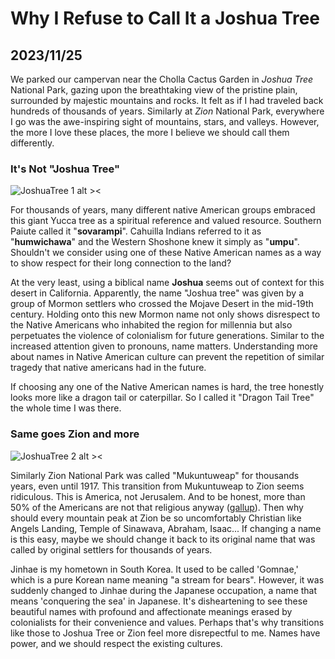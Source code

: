 # Why I Refuse to Call It a Joshua Tree

## 2023/11/25

We parked our campervan near the Cholla Cactus Garden in _Joshua Tree_ National Park, gazing upon the breathtaking view of the pristine plain, surrounded by majestic mountains and rocks. It felt as if I had traveled back hundreds of thousands of years. Similarly at _Zion_ National Park, everywhere I go was the awe-inspiring sight of mountains, stars, and valleys. However, the more I love these places, the more I believe we should call them differently. 

### It's Not "Joshua Tree"

![JoshuaTree 1 alt ><](https://github.com/jinnycho/jinnycho.github.io/blob/main/src/assets/photos/joshuaTree1.png?raw=true)

For thousands of years, many different native American groups embraced this giant Yucca tree as a spiritual reference and valued resource. Southern Paiute called it "**sovarampi**". Cahuilla Indians referred to it as "**humwichawa**" and the Western Shoshone knew it simply as "**umpu**". Shouldn't we consider using one of these Native American names as a way to show respect for their long connection to the land? 

At the very least, using a biblical name **Joshua** seems out of context for this desert in California. Apparently, the name "Joshua tree" was given by a group of Mormon settlers who crossed the Mojave Desert in the mid-19th century. Holding onto this new Mormon name not only shows disrespect to the Native Americans who inhabited the region for millennia but also perpetuates the violence of colonialism for future generations. Similar to the increased attention given to pronouns, name matters. Understanding more about names in Native American culture can prevent the repetition of similar tragedy that native americans had in the future.

If choosing any one of the Native American names is hard, the tree honestly looks more like a dragon tail or caterpillar. So I called it "Dragon Tail Tree" the whole time I was there.

### Same goes Zion and more

![JoshuaTree 2 alt ><](https://github.com/jinnycho/jinnycho.github.io/blob/main/src/assets/photos/joshuaTree3.png?raw=true)

Similarly Zion National Park was called "Mukuntuweap" for thousands years, even until 1917. This transition from Mukuntuweap to Zion seems ridiculous. This is America, not Jerusalem. And to be honest, more than 50% of the Americans are not that religious anyway ([gallup](https://news.gallup.com/poll/341963/church-membership-falls-below-majority-first-time.aspx)). Then why should every mountain peak at Zion be so uncomfortably Christian like Angels Landing, Temple of Sinawava, Abraham, Isaac... If changing a name is this easy, maybe we should change it back to its original name that was called by original settlers for thousands of years.

Jinhae is my hometown in South Korea. It used to be called 'Gomnae,' which is a pure Korean name meaning "a stream for bears". However, it was suddenly changed to Jinhae during the Japanese occupation, a name that means 'conquering the sea' in Japanese. It's disheartening to see these beautiful names with profound and affectionate meanings erased by colonialists for their convenience and values. Perhaps that's why transitions like those to Joshua Tree or Zion feel more disrepectful to me. Names have power, and we should respect the existing cultures.